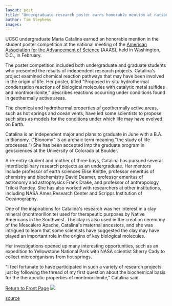 ```yaml
---
layout: post
title: "Undergraduate research poster earns honorable mention at national science meeting"
author: Tim Stephens
images:
---
```


UCSC undergraduate Maria Catalina earned an honorable mention in the student poster competition at the national meeting of the [American Association for the Advancement of Science][1] (AAAS), held in Washington, D.C., in February.   
  
The poster competition included both undergraduate and graduate students who presented the results of independent research projects. Catalina's project examined chemical reaction pathways that may have been involved in the origin of life. Her poster, titled "Proposed in-situ hydrothermal condensation reactions of biological molecules with catalytic metal sulfides and montmorillonite," describes reactions occurring under conditions found in geothermally active areas.  
  
The chemical and hydrothermal properties of geothermally active areas, such as hot springs and ocean vents, have led some scientists to propose such sites as models for the conditions under which life may have evolved on Earth.  
  
Catalina is an independent major and plans to graduate in June with a B.A. in Bionomy. ("Bionomy" is an archaic term meaning "the study of life processes.") She has been accepted into the graduate program in geosciences at the University of Colorado at Boulder.  
  
A re-entry student and mother of three boys, Catalina has pursued several interdisciplinary research projects as an undergraduate. Her mentors include professor of earth sciences Elise Knittle, professor emeritus of chemistry and biochemistry David Deamer, professor emeritus of astronomy and astrophysics Frank Drake, and professor of anthropology Triloki Pandey. She has also worked with researchers at other institutions, including NASA Ames Research Center and Scripps Institution of Oceanography.   
  
One of the inspirations for Catalina's research was her interest in a clay mineral (montmorillonite) used for therapeutic purposes by Native Americans in the Southwest. The clay is also used in the creation ceremony of the Mescalero Apache, Catalina's maternal ancestors, and she was intrigued to learn that some scientists have suggested the clay may have played an important role in the origins of key biological molecules.  
  
Her investigations opened up many interesting opportunities, such as an expedition to Yellowstone National Park with NASA scientist Sherry Cady to collect microorganisms from hot springs.  
  
"I feel fortunate to have participated in such a variety of research projects just by following the thread of my first question about the biochemical basis for the therapeutic properties of montmorillonite," Catalina said.

[Return to Front Page][2] ![ ][3]

[1]: http://www.aaas.org
[2]: ../../index.html
[3]: ../../images/trans.gif

[source](http://www1.ucsc.edu/currents/99-00/03-13/catal.html "Permalink to catal")

